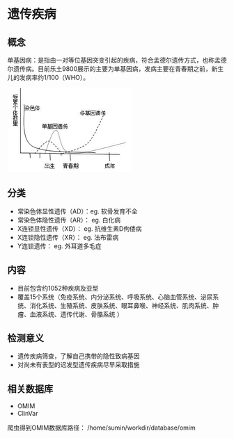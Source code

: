 # 遗传疾病

## 概念

单基因病：是指由一对等位基因突变引起的疾病，符合孟德尔遗传方式，也称孟德尔遗传病。目前乐土9800展示的主要为单基因病，发病主要在青春期之前，新生儿的发病率约1/100（WHO）。

![](/assets/disease-time.png)

## 分类

* 常染色体显性遗传（AD）：eg. 软骨发育不全
* 常染色体隐性遗传（AR）： eg. 白化病
* X连锁显性遗传（XD）： eg. 抗维生素D佝偻病
* X连锁隐性遗传（XR）： eg. 法布雷病
* Y连锁遗传： eg. 外耳道多毛症

## 内容

* 目前包含约1052种疾病及亚型
* 覆盖15个系统（免疫系统、内分泌系统、呼吸系统、心脑血管系统、泌尿系统、消化系统、生殖系统、皮肤系统、眼耳鼻喉、神经系统、肌肉系统、肿瘤、血液系统、遗传代谢、骨骼系统 ）

## 检测意义

* 遗传疾病筛查，了解自己携带的隐性致病基因
* 对尚未有表型的迟发型遗传疾病尽早采取措施

## 相关数据库

* OMIM
* ClinVar

爬虫得到OMIM数据库路径： /home/sumin/workdir/database/omim


